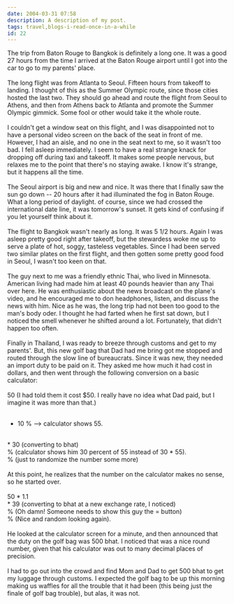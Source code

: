 ```yaml
---
date: 2004-03-31 07:58
description: A description of my post.
tags: travel,blogs-i-read-once-in-a-while
id: 22
---
```

The trip from Baton Rouge to Bangkok is definitely a long one.  It was a good 27 hours from the time I arrived at the Baton Rouge airport until I got into the car to go to my parents' place.<br />
<br />
The long flight was from Atlanta to Seoul.  Fifteen hours from takeoff to landing.  I thought of this as the Summer Olympic route, since those cities hosted the last two.  They should go ahead and route the flight from Seoul to Athens, and then from Athens back to Atlanta and promote the Summer Olympic gimmick.  Some fool or other would take it the whole route.<br />
<br />
I couldn't get a window seat on this flight, and I was disappointed not to have a personal video screen on the back of the seat in front of me.  However, I had an aisle, and no one in the seat next to me, so it wasn't too bad.  I fell asleep immediately.  I seem to have a real strange knack for dropping off during taxi and takeoff.  It makes some people nervous, but relaxes me to the point that there's no staying awake.  I know it's strange, but it happens all the time.<br />
<br />
The Seoul airport is big and new and nice.  It was there that I finally saw the sun go down -- 20 hours after it had illuminated the fog in Baton Rouge.  What a long period of daylight.  of course, since we had crossed the international date line, it was tomorrow's sunset.  It gets kind of confusing if you let yourself think about it.<br />
<br />
The flight to Bangkok wasn't nearly as long.  It was 5 1/2 hours.  Again I was asleep pretty good right after takeoff, but the stewardess woke me up to serve a plate of hot, soggy, tasteless vegetables.  Since I had been served two similar plates on the first flight, and then gotten some pretty good food in Seoul, I wasn't too keen on that.<br />
<br />
The guy next to me was a friendly ethnic Thai, who lived in Minnesota.  American living had made him at least 40 pounds heavier than any Thai over here.  He was enthusiastic about the news broadcast on the plane's video, and he encouraged me to don headphones, listen, and discuss the news with him.  Nice as he was, the long trip had not been too good to the man's body oder.  I thought he had farted when he first sat down, but I noticed the smell whenever he shifted around a lot.  Fortunately, that didn't happen too often.<br />
<br />
Finally in Thailand, I was ready to breeze through customs and get to my parents'.  But, this new golf bag that Dad had me bring got me stopped and routed through the slow line of bureaucrats.  Since it was new, they needed an import duty to be paid on it.  They asked me how much it had cost in dollars, and then went through the following conversion on a basic calculator:<br />
<br />
50  (I had told them it cost $50.  I really have no idea what Dad paid, but I imagine it was more than that.)<br />
<br />
+ 10 % -->  calculator shows 55.  <br />
<br />
* 30 (converting to bhat)<br />
%  (calculator shows him 30 percent of 55 instead of 30 * 55).<br />
%  (just to randomize the number some more)<br />
<br />
At this point, he realizes that the number on the calculator makes no sense, so he started over.<br />
<br />
50 * 1.1<br />
* 39  (converting to bhat at a new exchange rate, I noticed)<br />
%  (Oh damn!  Someone needs to show this guy the = button)<br />
%  (Nice and random looking again).<br />
<br />
He looked at the calculator screen for a minute, and then announced that the duty on the golf bag was 500 bhat.  I noticed that was a nice round number, given that his calculator was out to many decimal places of precision.<br />
<br />
I had to go out into the crowd and find Mom and Dad to get 500 bhat to get my luggage through customs.  I expected the golf bag to be up this morning making us waffles for all the trouble that it had been (this being just the finale of golf bag trouble), but alas, it was not.
